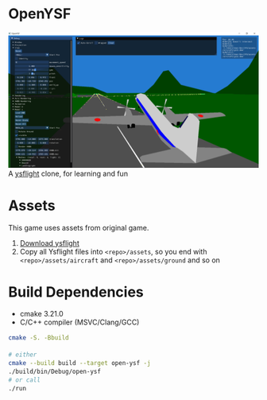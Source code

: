 # OpenYSF
![screenshot](./screenshot.png)
A [ysflight](https://ysflight.org/) clone, for learning and fun

# Assets
This game uses assets from original game.

1. [Download ysflight](https://ysflight.org/download/)
2. Copy all Ysflight files into `<repo>/assets`, so you end with `<repo>/assets/aircraft` and `<repo>/assets/ground` and so on

# Build Dependencies
- cmake 3.21.0
- C/C++ compiler (MSVC/Clang/GCC)

```sh
cmake -S. -Bbuild

# either
cmake --build build --target open-ysf -j
./build/bin/Debug/open-ysf
# or call
./run
```
